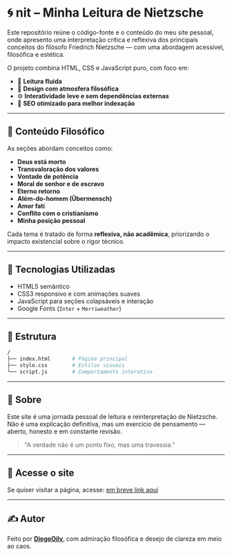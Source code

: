 # 🌀 nit – Minha Leitura de Nietzsche

Este repositório reúne o código-fonte e o conteúdo do meu site pessoal, onde apresento uma interpretação crítica e reflexiva dos principais conceitos do filósofo Friedrich Nietzsche — com uma abordagem acessível, filosófica e estética.

O projeto combina HTML, CSS e JavaScript puro, com foco em:

- 📖 **Leitura fluida**
- 🌌 **Design com atmosfera filosófica**
- ⚙️ **Interatividade leve e sem dependências externas**
- 🎯 **SEO otimizado para melhor indexação**

---

## 🧠 Conteúdo Filosófico

As seções abordam conceitos como:

- **Deus está morto**
- **Transvaloração dos valores**
- **Vontade de potência**
- **Moral de senhor e de escravo**
- **Eterno retorno**
- **Além-do-homem (Übermensch)**
- **Amor fati**
- **Conflito com o cristianismo**
- **Minha posição pessoal**

Cada tema é tratado de forma **reflexiva, não acadêmica**, priorizando o impacto existencial sobre o rigor técnico.

---

## 🧪 Tecnologias Utilizadas

- HTML5 semântico
- CSS3 responsivo e com animações suaves
- JavaScript para seções colapsáveis e interação
- Google Fonts (`Inter` + `Merriweather`)

---

## 📂 Estrutura

```bash
/
├── index.html       # Página principal
├── style.css        # Estilos visuais
└── script.js        # Comportamento interativo
```

---

## 💭 Sobre

Este site é uma jornada pessoal de leitura e reinterpretação de Nietzsche. Não é uma explicação definitiva, mas um exercício de pensamento — aberto, honesto e em constante revisão.

> "A verdade não é um ponto fixo, mas uma travessia."

---

## 📡 Acesse o site

Se quiser visitar a página, acesse: [em breve link aqui]()

---

## ✍️ Autor

Feito por **[DiegoOilv](https://github.com/diegooilv/)**, com admiração filosófica e desejo de clareza em meio ao caos.
